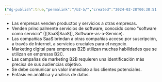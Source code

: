 ```yaml
---
{"dg-publish":true,"permalink":"/b2-b/","created":"2024-02-28T00:38:51.227+01:00","updated":"2024-03-02T03:57:17.000+01:00"}
---
```



- Las empresas venden productos y servicios a otras empresas.
- Venden principalmente servicios de software, conocido como "software como servicio" ([[SaaS\|SaaS]], Software-as-a-Service).
- Las compañías SaaS brindan a otras compañías acceso por suscripción, a través de Internet, a servicios cruciales para el negocio.
- Marketing digital para empresas B2B utilizan muchas habilidades que se utilizan en empresas B2C.
- Las campañas de marketing B2B requieren una identificación más precisa de sus audiencias objetivo.
- Se debe comunicar un valor inmediato a los clientes potenciales.
- Enfásis en análitica y análisis de datos.
